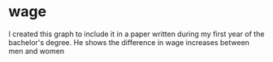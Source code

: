 # wage
I created this graph to include it in a paper written during my first year of the bachelor's degree. He shows the difference in wage increases between men and women

